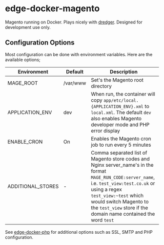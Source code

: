 # edge-docker-magento
Magento running on Docker. Plays nicely with [dredger](https://github.com/outeredge/dredger). Designed for development use only.

## Configuration Options
Most configuration can be done with environment variables. Here are the available options;

| Environment       | Default | Description |
| -------------     | ------- | --- |
| MAGE_ROOT         | /var/www | Set's the Magento root directory |
| APPLICATION_ENV   | dev      | When run, the container will copy `app/etc/local.{APPLICATION_ENV}.xml` to `local.xml`. The default `dev` also enables Magento developer mode and PHP error display |
| ENABLE_CRON       | On      | Enables the Magento cron job to run every 5 minutes |
| ADDITIONAL_STORES | -       | Comma separated list of Magento store codes and Nginx server_name's in the format `MAGE_RUN_CODE:server_name`, i.e. `test_view:test.co.uk` or using a regex `test_view:~test` which would switch Magento to the `test_view` store if the domain name contained the word `test` |

See [edge-docker-php](https://github.com/outeredge/edge-docker-php) for additional options such as SSL, SMTP and PHP  configuration.
